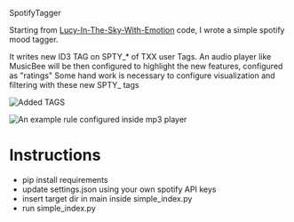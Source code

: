 SpotifyTagger

Starting from [Lucy-In-The-Sky-With-Emotion](https://github.com/brentvollebregt/Lucy-In-The-Sky-With-Emotion) code, I wrote a simple spotify mood tagger.

It writes new ID3 TAG on SPTY_* of TXX user Tags. An audio player like MusicBee will be then configured to highlight the new features, configured as "ratings"
Some hand work is necessary to configure visualization and filtering with these new SPTY_ tags

![Added TAGS](https://i.imgur.com/J6HGkae.png)

![An example rule configured inside mp3 player](https://i.imgur.com/6oQoFNv.png)



# Instructions
- pip install requirements
- update settings.json using your own spotify API keys
- insert target dir in main inside simple_index.py
- run simple_index.py
